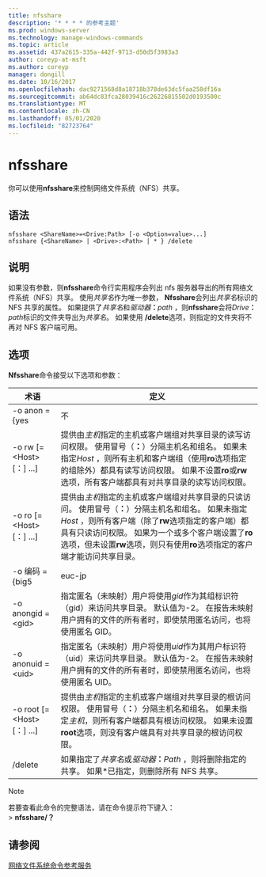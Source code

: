 ```yaml
---
title: nfsshare
description: '* * * * 的参考主题'
ms.prod: windows-server
ms.technology: manage-windows-commands
ms.topic: article
ms.assetid: 437a2615-335a-442f-9713-d50d5f3983a3
author: coreyp-at-msft
ms.author: coreyp
manager: dongill
ms.date: 10/16/2017
ms.openlocfilehash: dac9271568d8a18718b378de63dc5faa258df16a
ms.sourcegitcommit: ab64dc83fca28039416c26226815502d0193500c
ms.translationtype: MT
ms.contentlocale: zh-CN
ms.lasthandoff: 05/01/2020
ms.locfileid: "82723764"
---
```

# <a name="nfsshare"></a>nfsshare



你可以使用**nfsshare**来控制网络文件系统（NFS）共享。

## <a name="syntax"></a>语法

```
nfsshare <ShareName>=<Drive:Path> [-o <Option=value>...]
nfsshare {<ShareName> | <Drive>:<Path> | * } /delete
```

## <a name="description"></a>说明

如果没有参数，则**nfsshare**命令行实用程序会列出 nfs 服务器导出的所有网络文件系统（NFS）共享。 使用*共享名*作为唯一参数， **Nfsshare**会列出*共享名*标识的 NFS 共享的属性。 如果提供了*共享名*和<em>驱动器</em>**：**<em>path</em> ，则**nfsshare**会将<em>Drive</em>**：**<em>path</em>标识的文件夹导出为*共享名*。 如果使用 **/delete**选项，则指定的文件夹将不再对 NFS 客户端可用。

## <a name="options"></a>选项

**Nfsshare**命令接受以下选项和参数：


|             术语              |                                                                                                                                                                                                                      定义                                                                                                                                                                                                                       |
|-------------------------------|-------------------------------------------------------------------------------------------------------------------------------------------------------------------------------------------------------------------------------------------------------------------------------------------------------------------------------------------------------------------------------------------------------------------------------------------------------|
|         -o anon = {yes          |                                                                                                                                                                                                                          不                                                                                                                                                                                                                          |
|  -o rw [=\<Host> [：<Host>] ...]  |                       提供由*主机*指定的主机或客户端组对共享目录的读写访问权限。 使用冒号（**：**）分隔主机名和组名。 如果未指定*Host* ，则所有主机和客户端组（使用**ro**选项指定的组除外）都具有读写访问权限。 如果不设置**ro**或**rw**选项，所有客户端都具有对共享目录的读写访问权限。                       |
|  -o ro [=\<Host> [：<Host>] ...]  | 提供由*主机*指定的主机或客户端组对共享目录的只读访问。 使用冒号（**：**）分隔主机名和组名。 如果未指定*Host* ，则所有客户端（除了**rw**选项指定的客户端）都具有只读访问权限。 如果为一个或多个客户端设置了**ro**选项，但未设置**rw**选项，则只有使用**ro**选项指定的客户端才能访问共享目录。 |
|       -o 编码 = {big5       |                                                                                                                                                                                                                        euc-jp                                                                                                                                                                                                                         |
|       -o anongid =\<gid>       |                                                                                     指定匿名（未映射）用户将使用*gid*作为其组标识符（gid）来访问共享目录。 默认值为-2。 在报告未映射用户拥有的文件的所有者时，即使禁用匿名访问，也将使用匿名 GID。                                                                                      |
|      -o anonuid =\<uid>       |                                                                                      指定匿名（未映射）用户将使用*uid*作为其用户标识符（uid）来访问共享目录。 默认值为-2。 在报告未映射用户拥有的文件的所有者时，即使禁用匿名访问，也将使用匿名 UID。                                                                                      |
| -o root [=\<Host> [：<Host>] ...] |                                                                         提供由*主机*指定的主机或客户端组对共享目录的根访问权限。 使用冒号（**：**）分隔主机名和组名。 如果未指定*主机*，则所有客户端都具有根访问权限。 如果未设置**root**选项，则没有客户端具有对共享目录的根访问权限。                                                                         |
|            /delete            |                                                                                                                                                       如果指定了*共享名*或<em>驱动器</em>**：**<em>Path</em> ，则将删除指定的共享。 如果\*已指定，则删除所有 NFS 共享。                                                                                                                                                       |

> [!NOTE]
> 若要查看此命令的完整语法，请在命令提示符下键入：</br>> **nfsshare/？**

## <a name="see-also"></a>请参阅

[网络文件系统命令参考服务](services-for-network-file-system-command-reference.md)